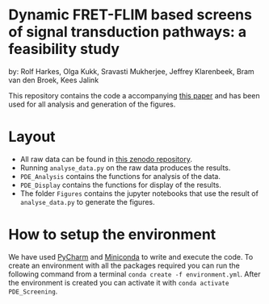 # Dynamic FRET-FLIM based screens of signal transduction pathways: a feasibility study
by: Rolf Harkes, Olga Kukk, Sravasti Mukherjee, Jeffrey Klarenbeek, Bram van den Broek, Kees Jalink


This repository contains the code a accompanying [this paper](https://www.google.com) and has been used for all analysis and generation of the figures.

# Layout
* All raw data can be found in [this zenodo repository](https://zenodo.org/record/4746173).
* Running `analyse_data.py` on the raw data produces the results.
* `PDE_Analysis` contains the functions for analysis of the data.
* `PDE_Display` contains the functions for display of the results.
* The folder `Figures` contains the jupyter notebooks that use the result of `analyse_data.py` to generate the figures.

# How to setup the environment
We have used [PyCharm](https://www.jetbrains.com/pycharm/) and [Miniconda](https://docs.conda.io/en/latest/miniconda.html) to write and execute the code. 
To create an environment with all the packages required you can run the following command from a terminal `conda create -f environment.yml`.
After the environment is created you can activate it with `conda activate PDE_Screening`.
